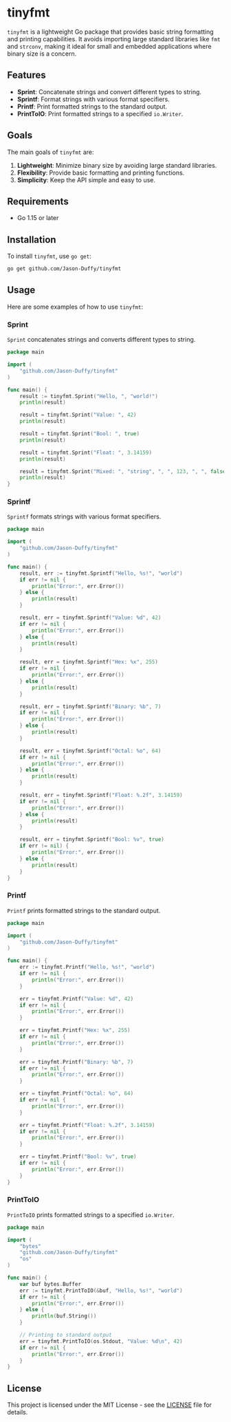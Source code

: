 # tinyfmt

`tinyfmt` is a lightweight Go package that provides basic string formatting and printing capabilities. It avoids importing large standard libraries like `fmt` and `strconv`, making it ideal for small and embedded applications where binary size is a concern.

## Features

- **Sprint**: Concatenate strings and convert different types to string.
- **Sprintf**: Format strings with various format specifiers.
- **Printf**: Print formatted strings to the standard output.
- **PrintToIO**: Print formatted strings to a specified `io.Writer`.

## Goals

The main goals of `tinyfmt` are:

1. **Lightweight**: Minimize binary size by avoiding large standard libraries.
2. **Flexibility**: Provide basic formatting and printing functions.
3. **Simplicity**: Keep the API simple and easy to use.

## Requirements

- Go 1.15 or later

## Installation

To install `tinyfmt`, use `go get`:

```sh
go get github.com/Jason-Duffy/tinyfmt
```

## Usage

Here are some examples of how to use `tinyfmt`:

### Sprint

`Sprint` concatenates strings and converts different types to string.

```go
package main

import (
	"github.com/Jason-Duffy/tinyfmt"
)

func main() {
	result := tinyfmt.Sprint("Hello, ", "world!")
	println(result)

	result = tinyfmt.Sprint("Value: ", 42)
	println(result)

	result = tinyfmt.Sprint("Bool: ", true)
	println(result)

	result = tinyfmt.Sprint("Float: ", 3.14159)
	println(result)

	result = tinyfmt.Sprint("Mixed: ", "string", ", ", 123, ", ", false)
	println(result)
}
```

### Sprintf

`Sprintf` formats strings with various format specifiers.

```go
package main

import (
	"github.com/Jason-Duffy/tinyfmt"
)

func main() {
	result, err := tinyfmt.Sprintf("Hello, %s!", "world")
	if err != nil {
		println("Error:", err.Error())
	} else {
		println(result)
	}

	result, err = tinyfmt.Sprintf("Value: %d", 42)
	if err != nil {
		println("Error:", err.Error())
	} else {
		println(result)
	}

	result, err = tinyfmt.Sprintf("Hex: %x", 255)
	if err != nil {
		println("Error:", err.Error())
	} else {
		println(result)
	}

	result, err = tinyfmt.Sprintf("Binary: %b", 7)
	if err != nil {
		println("Error:", err.Error())
	} else {
		println(result)
	}

	result, err = tinyfmt.Sprintf("Octal: %o", 64)
	if err != nil {
		println("Error:", err.Error())
	} else {
		println(result)
	}

	result, err = tinyfmt.Sprintf("Float: %.2f", 3.14159)
	if err != nil {
		println("Error:", err.Error())
	} else {
		println(result)
	}

	result, err = tinyfmt.Sprintf("Bool: %v", true)
	if err != nil) {
		println("Error:", err.Error())
	} else {
		println(result)
	}
}
```

### Printf

`Printf` prints formatted strings to the standard output.

```go
package main

import (
	"github.com/Jason-Duffy/tinyfmt"
)

func main() {
	err := tinyfmt.Printf("Hello, %s!", "world")
	if err != nil {
		println("Error:", err.Error())
	}

	err = tinyfmt.Printf("Value: %d", 42)
	if err != nil {
		println("Error:", err.Error())
	}

	err = tinyfmt.Printf("Hex: %x", 255)
	if err != nil {
		println("Error:", err.Error())
	}

	err = tinyfmt.Printf("Binary: %b", 7)
	if err != nil {
		println("Error:", err.Error())
	}

	err = tinyfmt.Printf("Octal: %o", 64)
	if err != nil {
		println("Error:", err.Error())
	}

	err = tinyfmt.Printf("Float: %.2f", 3.14159)
	if err != nil {
		println("Error:", err.Error())
	}

	err = tinyfmt.Printf("Bool: %v", true)
	if err != nil {
		println("Error:", err.Error())
	}
}
```

### PrintToIO

`PrintToIO` prints formatted strings to a specified `io.Writer`.

```go
package main

import (
	"bytes"
	"github.com/Jason-Duffy/tinyfmt"
	"os"
)

func main() {
	var buf bytes.Buffer
	err := tinyfmt.PrintToIO(&buf, "Hello, %s!", "world")
	if err != nil {
		println("Error:", err.Error())
	} else {
		println(buf.String())
	}

	// Printing to standard output
	err = tinyfmt.PrintToIO(os.Stdout, "Value: %d\n", 42)
	if err != nil {
		println("Error:", err.Error())
	}
}
```

## License

This project is licensed under the MIT License - see the [LICENSE](LICENSE) file for details.
